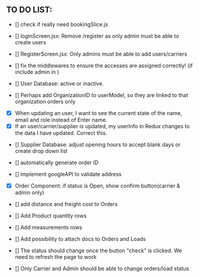 ## TO DO LIST:

- [] check if really need bookingSlice.js

- [] loginScreen.jsx: Remove /register as only admin must be able to create users
- [] RegisterScreen.jsx: Only admins must be able to add users/carriers
- [] fix the middlewares to ensure the accesses are assigned correctly! (if include admin in )

- [] User Database: active or inactive.
- [] Perhaps add OrganizationID to userModel, so they are linked to that organization orders only
- [x] When updating an user, I want to see the current state of the name, email and role instead of Enter name.
- [x] If an user/carrier/supplier is updated, my userInfo in Redux changes to the data I have updated. Correct this.

- [] Supplier Database: adjust opening hours to accept blank days or create drop down list

- [] automatically generate order ID
- [] implement googleAPI to validate address
- [x] Order Component: if status is Open, show confirm button(carrier & admin only)
- [] add distance and freight cost to Orders
- [] Add Product quantity rows
- [] Add measurements rows
- [] Add possibility to attach docs to Orders and Loads

- [] The status should change once the button "check" is clicked. We need to refresh the page to work
- [] Only Carrier and Admin should be able to change orders/load status
